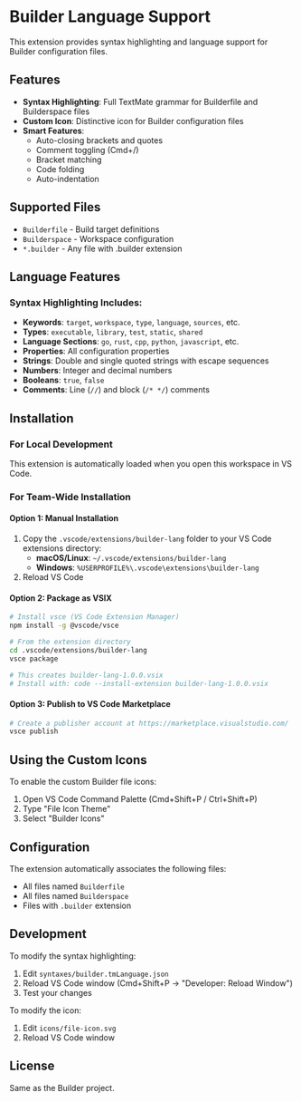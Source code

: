 # Builder Language Support

This extension provides syntax highlighting and language support for Builder configuration files.

## Features

- **Syntax Highlighting**: Full TextMate grammar for Builderfile and Builderspace files
- **Custom Icon**: Distinctive icon for Builder configuration files
- **Smart Features**:
  - Auto-closing brackets and quotes
  - Comment toggling (Cmd+/)
  - Bracket matching
  - Code folding
  - Auto-indentation

## Supported Files

- `Builderfile` - Build target definitions
- `Builderspace` - Workspace configuration
- `*.builder` - Any file with .builder extension

## Language Features

### Syntax Highlighting Includes:

- **Keywords**: `target`, `workspace`, `type`, `language`, `sources`, etc.
- **Types**: `executable`, `library`, `test`, `static`, `shared`
- **Language Sections**: `go`, `rust`, `cpp`, `python`, `javascript`, etc.
- **Properties**: All configuration properties
- **Strings**: Double and single quoted strings with escape sequences
- **Numbers**: Integer and decimal numbers
- **Booleans**: `true`, `false`
- **Comments**: Line (`//`) and block (`/* */`) comments

## Installation

### For Local Development

This extension is automatically loaded when you open this workspace in VS Code.

### For Team-Wide Installation

#### Option 1: Manual Installation
1. Copy the `.vscode/extensions/builder-lang` folder to your VS Code extensions directory:
   - **macOS/Linux**: `~/.vscode/extensions/builder-lang`
   - **Windows**: `%USERPROFILE%\.vscode\extensions\builder-lang`
2. Reload VS Code

#### Option 2: Package as VSIX
```bash
# Install vsce (VS Code Extension Manager)
npm install -g @vscode/vsce

# From the extension directory
cd .vscode/extensions/builder-lang
vsce package

# This creates builder-lang-1.0.0.vsix
# Install with: code --install-extension builder-lang-1.0.0.vsix
```

#### Option 3: Publish to VS Code Marketplace
```bash
# Create a publisher account at https://marketplace.visualstudio.com/
vsce publish
```

## Using the Custom Icons

To enable the custom Builder file icons:

1. Open VS Code Command Palette (Cmd+Shift+P / Ctrl+Shift+P)
2. Type "File Icon Theme"
3. Select "Builder Icons"

## Configuration

The extension automatically associates the following files:
- All files named `Builderfile`
- All files named `Builderspace`
- Files with `.builder` extension

## Development

To modify the syntax highlighting:

1. Edit `syntaxes/builder.tmLanguage.json`
2. Reload VS Code window (Cmd+Shift+P → "Developer: Reload Window")
3. Test your changes

To modify the icon:

1. Edit `icons/file-icon.svg`
2. Reload VS Code window

## License

Same as the Builder project.

